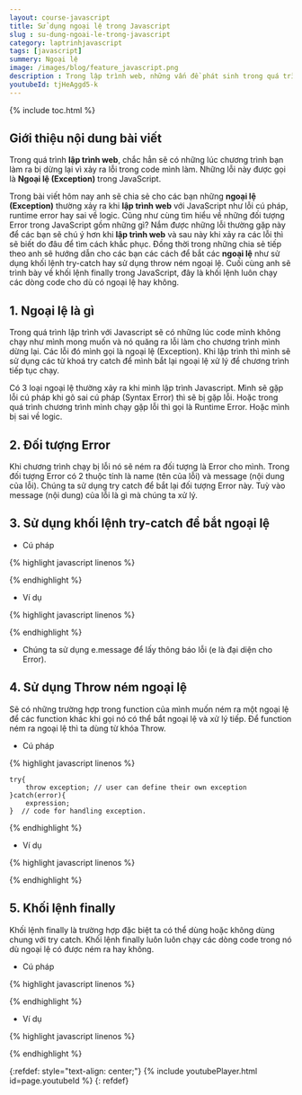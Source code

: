 ```yaml
---
layout: course-javascript
title: Sử dụng ngoại lệ trong Javascript  
slug : su-dung-ngoai-le-trong-javascript
category: laptrinhjavascript
tags: [javascript]
summery: Ngoại lệ   
image: /images/blog/feature_javascript.png
description : Trong lập trình web, những vấn đề phát sinh trong quá trình chương trình chạy thì được gọi là Ngoại lệ, Exception. Bài viết này sẽ giúp bạn hiểu rõ hơn về những ngoại lệ, Exception thường xảy ra trong lập trình web như lỗi cú pháp, runtime error hay sai về logic. Đồng thời cũng được tìm hiểu về những đối tượng Error trong JavaScript gồm những gì? Bên cạnh đó bài viết cũng hướng dẫn cho các bạn các cách để bắt các ngoại lệ như sử dụng khối lệnh try catch hay sử dụng throw ném ngoại lệ. Cuối cùng anh sẽ trình bày về khối lệnh finally trong JavaScript, đây là khối lệnh luôn chạy các dòng code cho dù có ngoại lệ hay không.
youtubeId: tjHeAggd5-k
---
```


{% include toc.html %}

## **Giới thiệu nội dung bài viết**

Trong quá trình <b>lập trình web</b>, chắc hẳn sẽ có những lúc chương trình bạn làm ra bị dừng lại vì xảy ra lỗi trong code mình làm. Những lỗi này được gọi là <b>Ngoại lệ (Exception)</b> trong JavaScript. 
<br>

Trong bài viết hôm nay anh sẽ chia sẻ cho các bạn những <b>ngoại lệ (Exception)</b> thường xảy ra khi <b>lập trình web</b> với JavaScript như lỗi cú pháp, runtime error hay sai về logic. Cũng như cùng tìm hiểu về những đối tượng Error trong JavaScript gồm những gì? Nắm được những lỗi thường gặp này để các bạn sẽ chú ý hơn khi <b>lập trình web</b> và sau này khi xảy ra các lỗi thì sẽ biết do đâu để tìm cách khắc phục. Đồng thời trong những chia sẻ tiếp theo anh sẽ hướng dẫn cho các bạn các cách để bắt các <b>ngoại lệ</b> như sử dụng khối lệnh try-catch hay sử dụng throw ném ngoại lệ. Cuối cùng anh sẽ trình bày về khối lệnh finally trong JavaScript, đây là khối lệnh luôn chạy các dòng code cho dù có ngoại lệ hay không.


## **1. Ngoại lệ là gì**

Trong quá trình lập trình với Javascript sẽ có những lúc code mình không chạy như mình mong muốn và nó quăng ra lỗi làm cho chương trình mình dừng lại. Các lỗi đó mình gọi là ngoại lệ (Exception). Khi lập trình thì mình sẽ sử dụng các từ khoá try catch để mình bắt lại ngoại lệ xử lý để chương trình tiếp tục chạy.

Có 3 loại ngoại lệ thường xảy ra khi mình lập trình Javascript. Mình sẽ gặp lỗi cú pháp khi gõ sai cú pháp (Syntax Error) thì sẽ bị gặp lỗi. Hoặc trong quá trình chương trình mình chạy gặp lỗi thì gọi là Runtime Error. Hoặc mình bị sai về logic.

## **2. Đối tượng Error**

Khi chương trình chạy bị lỗi nó sẽ ném ra đối tượng là Error cho mình. Trong đối tượng Error có 2 thuộc tính là name (tên của lỗi) và message (nội dung của lỗi). Chúng ta sử dụng try catch để bắt lại đối tượng Error này. Tuỳ vào message (nội dung) của lỗi là gì mà chúng ta xử lý.

## **3. Sử dụng khối lệnh try-catch để bắt ngoại lệ**

- Cú pháp


{% highlight javascript  linenos %}

<script>

    try{  
        code chương trình; 
    } //code to be written.  
    catch(error){  
       bắt lỗi và xử lý lỗi nếu có khi chạy code chương trình; 
    } // code for handling the error

</script>

{% endhighlight %}

- Ví dụ

{% highlight javascript  linenos %}

<script>
try{
    var a= ["34","32","5","31","24","44","67"]; //a is an array
    document.write(a);    // displays elements of a
    document.write(b); //b is undefined but still trying to fetch its value. Thus catch block will be invoked
}catch(e){
    alert("There is error which shows "+e.message); //Handling error
}
</script>
{% endhighlight %}

- Chúng ta sử dụng e.message để lấy thông báo lỗi (e là đại diện cho Error).

## **4. Sử dụng Throw ném ngoại lệ**

Sẽ có những trường hợp trong function của mình muốn ném ra một ngoại lệ để các function khác khi gọi nó có thể bắt ngoại lệ và xử lý tiếp. Để function ném ra ngoại lệ thì ta dùng từ khóa Throw.

- Cú pháp

{% highlight javascript  linenos %}

    try{  
        throw exception; // user can define their own exception  
    }catch(error){  
        expression; 
    }  // code for handling exception.
{% endhighlight %}

- Ví dụ

{% highlight javascript  linenos %}

<script>  
try {  
   throw new Error('This is the throw keyword'); //user-defined throw statement.  
}  
catch (e) {  
  document.write(e.message); // This will generate an error message  
}  
</script>

{% endhighlight %}

## **5. Khối lệnh finally**

Khối lệnh finally là trường hợp đặc biệt ta có thể dùng hoặc không dùng chung với try catch. Khối lệnh finally luôn luôn chạy các dòng code trong nó dù ngoại lệ có được ném ra hay không.

- Cú pháp

{% highlight javascript  linenos %}

<script>  

    try{  
        expression;  
    }  
    catch(error){  
         expression;  
    }  
    finally{  
        expression; 
    } //Executable code  
</script>

{% endhighlight %}

- Ví dụ 

{% highlight javascript  linenos %}
<script>  
    try{  
        var a=2;  
        if(a==2)  
        document.write("ok");  
    } catch(Error){  
        document.write("Error found"+e.message);  
    }  finally{  
        document.write("Value of a is 2 ");  
    }  
</script>

{% endhighlight %}


{:refdef: style="text-align: center;"}
{% include youtubePlayer.html id=page.youtubeId %}
{: refdef}








